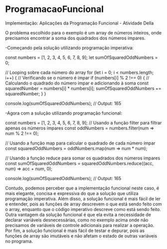 # ProgramacaoFuncional
Implementação: Aplicações da Programação Funcional - Atividade Della

O problema escolhido para o exemplo é um array de números inteiros, onde precisamos encontrar a soma dos quadrados dos números ímpares.

-Começando pela solução utilizando programação imperativa:

const numbers = [1, 2, 3, 4, 5, 6, 7, 8, 9];
let sumOfSquaredOddNumbers = 0;

// Looping sobre cada número do array
for (let i = 0; i < numbers.length; i++) {
  // Verificando se o número é ímpar
  if (numbers[i] % 2 !== 0) {
    // Calculando o quadrado do número ímpar e adicionando à soma
    const squaredNumber = numbers[i] * numbers[i];
    sumOfSquaredOddNumbers += squaredNumber;
  }
}

console.log(sumOfSquaredOddNumbers); // Output: 165

-Agora com a sulução utilizando programação funcional:

const numbers = [1, 2, 3, 4, 5, 6, 7, 8, 9];
// Usando a função filter para filtrar apenas os números ímpares
const oddNumbers = numbers.filter(num => num % 2 !== 0);

// Usando a função map para calcular o quadrado de cada número ímpar
const squaredOddNumbers = oddNumbers.map(num => num * num);

// Usando a função reduce para somar os quadrados dos números ímpares
const sumOfSquaredOddNumbers = squaredOddNumbers.reduce((acc, num) => acc + num, 0);

console.log(sumOfSquaredOddNumbers); // Output: 165

Contudo, podemos perceber que a implementação funcional neste caso, é mais elegante, concisa e expressiva do que a solução que utiliza programação imperativa. Além disso, a solução funcional é mais fácil de ler e entender, pois as funções de array descrevem o que está sendo feito com o array, enquanto que o código imperativo descreve como está sendo feito.
Outra vantagem da solução funcional é que ela evita a necessidade de declarar variáveis desnecessárias, como no exemplo acima onde não precisamos de variáveis de controle adicionais para realizar a operação.
Por fim, a solução funcional é mais fácil de testar e depurar, pois as funções de array são imutáveis e não afetam o estado de outras variáveis no programa.
